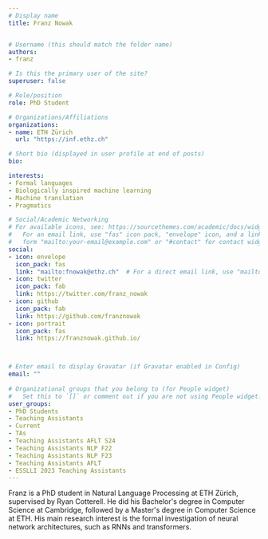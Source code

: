```yaml
---
# Display name
title: Franz Nowak


# Username (this should match the folder name)
authors:
- franz

# Is this the primary user of the site?
superuser: false

# Role/position
role: PhD Student

# Organizations/Affiliations
organizations:
- name: ETH Zürich
  url: "https://inf.ethz.ch"

# Short bio (displayed in user profile at end of posts)
bio: 

interests:
- Formal languages
- Biologically inspired machine learning
- Machine translation
- Pragmatics

# Social/Academic Networking
# For available icons, see: https://sourcethemes.com/academic/docs/widgets/#icons
#   For an email link, use "fas" icon pack, "envelope" icon, and a link in the
#   form "mailto:your-email@example.com" or "#contact" for contact widget.
social:
- icon: envelope
  icon_pack: fas
  link: "mailto:fnowak@ethz.ch"  # For a direct email link, use "mailto:test@example.org".
- icon: twitter
  icon_pack: fab
  link: https://twitter.com/franz_nowak
- icon: github
  icon_pack: fab
  link: https://github.com/franznowak
- icon: portrait
  icon_pack: fas
  link: https://franznowak.github.io/



# Enter email to display Gravatar (if Gravatar enabled in Config)
email: ""
  
# Organizational groups that you belong to (for People widget)
#   Set this to `[]` or comment out if you are not using People widget.  
user_groups:
- PhD Students
- Teaching Assistants
- Current
- TAs
- Teaching Assistants AFLT S24
- Teaching Assistants NLP F22
- Teaching Assistants NLP F23
- Teaching Assistants AFLT
- ESSLLI 2023 Teaching Assistants
---
```

Franz is a PhD student in Natural Language Processing at ETH Zürich, supervised by Ryan Cotterell. 
He did his Bachelor's degree in Computer Science at Cambridge, followed by a Master's degree in Computer Science at ETH. His main research interest is the formal investigation of neural network architectures, such as RNNs and transformers.
